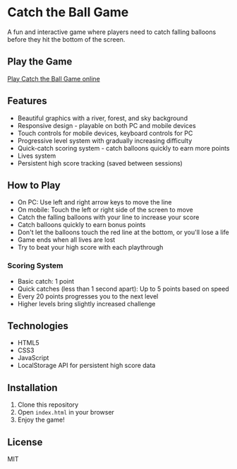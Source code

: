 # Catch the Ball Game

A fun and interactive game where players need to catch falling balloons before they hit the bottom of the screen.

## Play the Game

[Play Catch the Ball Game online](https://nihal27055.github.io/catch-the-ball/)

## Features
- Beautiful graphics with a river, forest, and sky background
- Responsive design - playable on both PC and mobile devices
- Touch controls for mobile devices, keyboard controls for PC
- Progressive level system with gradually increasing difficulty
- Quick-catch scoring system - catch balloons quickly to earn more points
- Lives system
- Persistent high score tracking (saved between sessions)

## How to Play
- On PC: Use left and right arrow keys to move the line
- On mobile: Touch the left or right side of the screen to move
- Catch the falling balloons with your line to increase your score
- Catch balloons quickly to earn bonus points
- Don't let the balloons touch the red line at the bottom, or you'll lose a life
- Game ends when all lives are lost
- Try to beat your high score with each playthrough

### Scoring System
- Basic catch: 1 point
- Quick catches (less than 1 second apart): Up to 5 points based on speed
- Every 20 points progresses you to the next level
- Higher levels bring slightly increased challenge

## Technologies
- HTML5
- CSS3
- JavaScript
- LocalStorage API for persistent high score data

## Installation
1. Clone this repository
2. Open `index.html` in your browser
3. Enjoy the game!

## License
MIT 